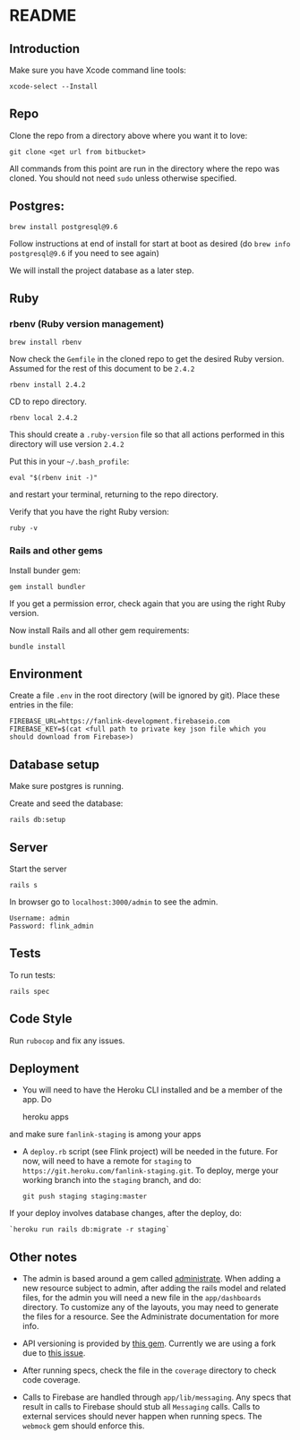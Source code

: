 # README

## Introduction

Make sure you have Xcode command line tools:

    xcode-select --Install

## Repo

Clone the repo from a directory above where you want it to love:

    git clone <get url from bitbucket>
    
All commands from this point are run in the directory where the repo was cloned. You
should not need `sudo` unless otherwise specified.
    
## Postgres:

    brew install postgresql@9.6

Follow instructions at end of install for start at boot as desired (do `brew info postgresql@9.6` if you need to see again)

We will install the project database as a later step.

## Ruby 

### rbenv (Ruby version management) 

    brew install rbenv

Now check the `Gemfile` in the cloned repo to get the desired Ruby version. Assumed
for the rest of this document to be `2.4.2`  

    rbenv install 2.4.2
    
CD to repo directory.

    rbenv local 2.4.2
    
This should create a `.ruby-version` file so that all actions performed in this directory
will use version `2.4.2`                

Put this in your `~/.bash_profile`:

    eval "$(rbenv init -)"
    
and restart your terminal, returning to the repo directory.

Verify that you have the right Ruby version:

    ruby -v

### Rails and other gems
        
Install bunder gem:

    gem install bundler
    
If you get a permission error, check again that you are using the right Ruby version.

Now install Rails and all other gem requirements:

    bundle install

## Environment

Create a file `.env` in the root directory (will be ignored by git). Place these 
entries in the file:

    FIREBASE_URL=https://fanlink-development.firebaseio.com
    FIREBASE_KEY=$(cat <full path to private key json file which you should download from Firebase>)

    
## Database setup

Make sure postgres is running.

Create and seed the database:

    rails db:setup
    
## Server

Start the server

    rails s

In browser go to `localhost:3000/admin` to see the admin.

    Username: admin
    Password: flink_admin
    
        
## Tests

To run tests:

    rails spec

## Code Style

Run `rubocop` and fix any issues.
  
## Deployment

* You will need to have the Heroku CLI installed and be a member of the app. Do

    heroku apps
    
and make sure `fanlink-staging` is among your apps

* A `deploy.rb` script (see Flink project) will be needed in the future. For now, will need to have a remote
 for `staging` to `https://git.heroku.com/fanlink-staging.git`. To deploy, merge your working branch into
 the `staging` branch, and do:
 
    `git push staging staging:master`
    
If your deploy involves database changes, after the deploy, do:

    `heroku run rails db:migrate -r staging`
        
## Other notes

* The admin is based around a gem called <a href="https://github.com/thoughtbot/administrate">administrate</a>. When adding
a new resource subject to admin, after adding the rails model and related files, 
for the admin you will need a new file in the `app/dashboards` directory. To customize
any of the layouts, you may need to generate the files for a resource. See the
Administrate documentation for more info.

* API versioning is provided by <a href="https://github.com/jwoertink/jko_api">this gem</a>. Currently
we are using a fork due to <a href="https://github.com/jwoertink/jko_api/issues/7">this issue</a>.</li>

* After running specs, check the file in the <code>coverage</code> directory to
check code coverage.

* Calls to Firebase are handled through <code>app/lib/messaging</code>. Any specs
that result in calls to Firebase should stub all <code>Messaging</code> calls. Calls
to external services should never happen when running specs. The <code>webmock</code>
gem should enforce this.</li>

    

    